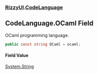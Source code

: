 ### [RizzyUI](RizzyUI 'RizzyUI').[CodeLanguage](RizzyUI.CodeLanguage 'RizzyUI.CodeLanguage')

## CodeLanguage.OCaml Field

OCaml programming language.

```csharp
public const string OCaml = ocaml;
```

#### Field Value
[System.String](https://docs.microsoft.com/en-us/dotnet/api/System.String 'System.String')